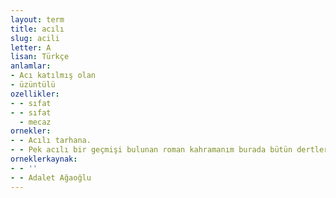 ```yaml
---
layout: term
title: acılı
slug: acili
letter: A
lisan: Türkçe
anlamlar:
- Acı katılmış olan
- üzüntülü
ozellikler:
- - sıfat
- - sıfat
  - mecaz
ornekler:
- - Acılı tarhana.
- - Pek acılı bir geçmişi bulunan roman kahramanım burada bütün dertlerinden kurtulur.
orneklerkaynak:
- - ''
- - Adalet Ağaoğlu
---
```

